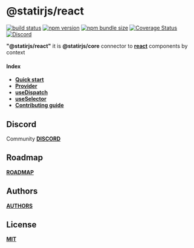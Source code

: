 # @statirjs/react

[![build status](https://travis-ci.com/statirjs/react.svg?branch=dev)](https://travis-ci.com/github/statirjs/react)
[![npm version](https://img.shields.io/npm/v/@statirjs/react)](https://www.npmjs.com/package/@statirjs/react)
[![npm bundle size](https://badgen.net/bundlephobia/minzip/@statirjs/react?label=gzip)](https://bundlephobia.com/result?p=@statirjs/react)
[![Coverage Status](https://coveralls.io/repos/github/statirjs/react/badge.svg?branch=dev&service=github)](https://coveralls.io/github/statirjs/react?branch=dev&service=github)
[![Discord](https://img.shields.io/discord/713451221901508720?label=discord)](https://discord.gg/9kezggD)

**"@statirjs/react"** it is **@statirjs/core** connector to [**react**](https://reactjs.org/) components by context

#### Index

- [**Quick start**](/content/react/quick_start.md)
- [**Provider**](/content/react/provider.md)
- [**useDispatch**](/content/react/use_dispatch.md)
- [**useSelector**](/content/react/use_selector.md)
- [**Contributing guide**](/content/react/contributing_guide.md)

## Discord

Community [**DISCORD**](https://discord.gg/mypB55)

## Roadmap

[**ROADMAP**](https://github.com/statirjs/react/blob/dev/ROADMAP.md)

## Authors

[**AUTHORS**](https://github.com/statirjs/react/blob/dev/AUTHORS.md)

## License

[**MIT**](https://github.com/statirjs/react/blob/dev/LICENSE.md)
